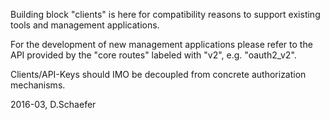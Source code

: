 Building block "clients" is here for compatibility reasons to support 
existing tools and management applications.

For the development of new management applications please refer to the 
API provided by the "core routes" labeled with "v2", e.g. "oauth2_v2".

Clients/API-Keys should IMO be decoupled from concrete authorization 
mechanisms.
 
2016-03, D.Schaefer